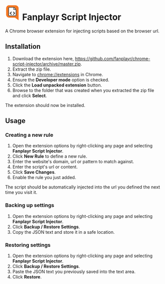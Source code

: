 ![Icon](src\icon48.png) Fanplayr Script Injector
============================================

A Chrome browser extension for injecting scripts based on the browser url.

## Installation

1. Download the extension here, <https://github.com/fanplayr/chrome-script-injector/archive/master.zip>.
2. Extract the zip file.
3. Navigate to <a href="chrome://extensions" target="_blank">chrome://extensions</a> in Chrome.
4. Ensure the **Developer mode** option is checked.
5. Click the **Load unpacked extension** button.
6. Browse to the folder that was created when you extracted the zip file and click **Select**.

The extension should now be installed.

## Usage

### Creating a new rule

1. Open the extension options by right-clicking any page and selecting **Fanplayr Script Injector**.
2. Click **New Rule** to define a new rule.
3. Enter the website's domain, url or pattern to match against.
4. Enter the script's url or content.
5. Click **Save Changes**.
6. Enable the rule you just added.

The script should be automatically injected into the url you defined the next time you visit it.


### Backing up settings

1. Open the extension options by right-clicking any page and selecting **Fanplayr Script Injector**.
2. Click **Backup / Restore Settings**.
3. Copy the JSON text and store it in a safe location.

### Restoring settings

1. Open the extension options by right-clicking any page and selecting **Fanplayr Script Injector**.
2. Click **Backup / Restore Settings**.
3. Paste the JSON text you previously saved into the text area.
4. Click **Restore**.


